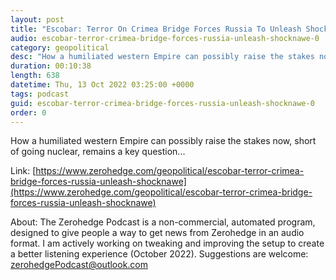 ```yaml
---
layout: post
title: "Escobar: Terror On Crimea Bridge Forces Russia To Unleash Shock'n'Awe"
audio: escobar-terror-crimea-bridge-forces-russia-unleash-shocknawe-0
category: geopolitical
desc: "How a humiliated western Empire can possibly raise the stakes now, short of going nuclear, remains a key question..."
duration: 00:10:38
length: 638
datetime: Thu, 13 Oct 2022 03:25:00 +0000
tags: podcast
guid: escobar-terror-crimea-bridge-forces-russia-unleash-shocknawe-0
order: 0
---
```

How a humiliated western Empire can possibly raise the stakes now, short of going nuclear, remains a key question...

Link: [https://www.zerohedge.com/geopolitical/escobar-terror-crimea-bridge-forces-russia-unleash-shocknawe](https://www.zerohedge.com/geopolitical/escobar-terror-crimea-bridge-forces-russia-unleash-shocknawe)

About: The Zerohedge Podcast is a non-commercial, automated program, designed to give people a way to get news from Zerohedge in an audio format.  I am actively working on tweaking and improving the setup to create a better listening experience (October 2022).  Suggestions are welcome: [zerohedgePodcast@outlook.com](mailto:zerohedgePodcast@outlook.com)